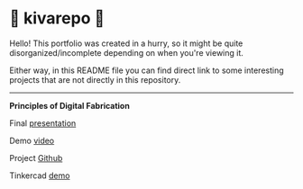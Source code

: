 # 🦊 kivarepo 🦊

Hello! This portfolio was created in a hurry, so it might be quite disorganized/incomplete depending on when you're viewing it.

Either way, in this README file you can find direct link to some interesting projects that are not directly in this repository.

___


**Principles of Digital Fabrication**

Final [presentation](https://unioulu-my.sharepoint.com/:p:/g/personal/jkoivuva20_student_oulu_fi/EVB8i2lh7X9NnQT7mfbl0fsBUJiz_8qDocWAjB6w9HLy_g?e=WFlHid)

Demo [video](https://youtu.be/DQNFaxAtMqw)

Project [Github](https://github.com/KPAhola/Puck-laying-robot)​

Tinkercad [demo](https://www.tinkercad.com/things/8yVFrZpvLbs?sharecode=DBiaaLiFat3zCE42YEYs_RuZ-DGcOZObMB2OBiePGjs​)
